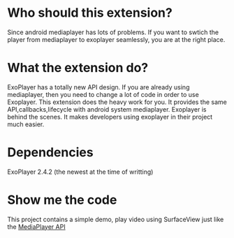 # Who should this extension?
Since android mediaplayer has lots of problems. If you want to swtich the player from mediaplayer to exoplayer seamlessly, you are at the right place.

# What the extension do?
ExoPlayer has a totally new API design. If you are already using mediaplayer, then you need to change a lot of code in order to use Exoplayer.
This extension does the heavy work for you. It provides the same API,callbacks,lifecycle with android system mediaplayer. Exoplayer is behind the scenes.
It makes developers using exoplayer in their project much easier.

# Dependencies
ExoPlayer 2.4.2 (the newest at the time of writting)

# Show me the code
This project contains a simple demo, play video using SurfaceView just like the [MediaPlayer API](https://developer.android.com/reference/android/media/MediaPlayer.html)

